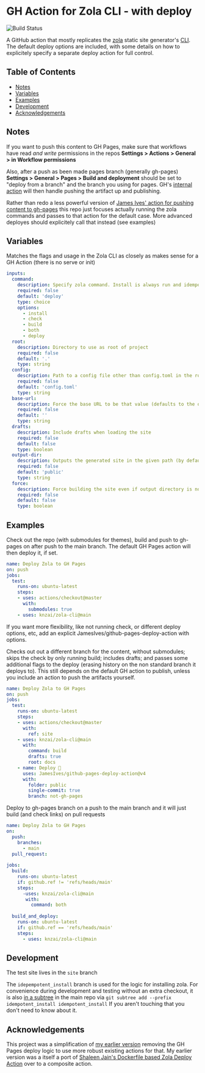 # GH Action for Zola CLI - with deploy

![Build Status](https://img.shields.io/github/actions/workflow/status/knzai/zola-cli/test.yml)

A GitHub action that mostly replicates the [zola](https://github.com/getzola/zola) static site generator's [CLI](https://www.getzola.org/documentation/getting-started/cli-usage/). The default deploy options are included, with some details on how to explicitely specify a separate deploy action for full control.

## Table of Contents

 - [Notes](#Notes)
 - [Variables](#Variables)
 - [Examples](#Examples)
 - [Development](#Development)
 - [Acknowledgements](#Acknowledgements)

## Notes

If you want to push this content to GH Pages, make sure that workflows have read *and write* permissions in the repos **Settings > Actions > General > in Workflow permissions**

Also, after a push as been made pages branch (generally gh-pages) **Settings > General > Pages > Build and deployment** should be set to "deploy from a branch" and the branch you using for pages. GH's [internal action](https://github.com/actions/deploy-pages) will then handle pushing the artifact up and publishing.

Rather than redo a less powerful version of [James Ives' action for pushing content to gh-pages](JamesIves/github-pages-deploy-action) this repo just focuses actually running the zola commands and passes to that action for the default case. More advanced deployes should explicitely call that instead (see examples)

## Variables
Matches the flags and usage in the Zola CLI as closely as makes sense for a GH Action (there is no serve or init)

```yml
inputs:
  command:
    description: Specify zola command. Install is always run and idempotetent. Deploy runs all of them.
    required: false
    default: 'deploy'
    type: choice
    options:
      - install
      - check
      - build
      - both
      - deploy
  root:
    description: Directory to use as root of project 
    required: false
    default: '.'
    type: string
  config:
    description: Path to a config file other than config.toml in the root of project
    required: false
    default: 'config.toml'
    type: string
  base-url:
    description: Force the base URL to be that value (defaults to the one in config)
    required: false
    default: ''
    type: string
  drafts:
    description: Include drafts when loading the site
    required: false
    default: false
    type: boolean
  output-dir:
    description: Outputs the generated site in the given path (by default 'public' dir in project root)
    required: false
    default: 'public'
    type: string
  force:
    description: Force building the site even if output directory is non-empty
    required: false
    default: false
    type: boolean
```

## Examples

Check out the repo (with submodules for themes), build and push to gh-pages on after push to the main branch. The default GH Pages action will then deploy it, if set.
```yml
name: Deploy Zola to GH Pages
on: push
jobs:
  test:
    runs-on: ubuntu-latest
    steps:
    - uses: actions/checkout@master
      with:
        submodules: true
    - uses: knzai/zola-cli@main
```

If you want more flexibility, like not running check, or different deploy options, etc, add an explicit JamesIves/github-pages-deploy-action with options.

Checks out out a different branch for the content, without submodules; skips the check by only running build; includes drafts; and passes some additional flags to the deploy (erasing history on the non standard branch it deploys to). This still depends on the default GH action to publish, unless you include an action to push the artifacts yourself.
```yml
name: Deploy Zola to GH Pages
on: push
jobs:
  test:
    runs-on: ubuntu-latest
    steps:
    - uses: actions/checkout@master
      with:
        ref: site
    - uses: knzai/zola-cli@main 
      with:
        command: build
        drafts: true
        root: docs
    - name: Deploy 🚀
      uses: JamesIves/github-pages-deploy-action@v4
      with:
        folder: public
        single-commit: true
        branch: not-gh-pages
```

Deploy to gh-pages branch on a push to the main branch and it will just build (and check links) on pull requests
```yml
name: Deploy Zola to GH Pages
on:
  push:
    branches:
      - main 
  pull_request:
  
jobs:
  build:
    runs-on: ubuntu-latest
    if: github.ref != 'refs/heads/main'
    steps:
      -uses: knzai/zola-cli@main
       with:
         command: both
          
  build_and_deploy:
    runs-on: ubuntu-latest
    if: github.ref == 'refs/heads/main'
    steps:
      - uses: knzai/zola-cli@main
```


## Development

The test site lives in the `site` branch

The `idepempotent_install` branch is used for the logic for installing zola. For convenience during development and testing without an extra checkout, it is also [in a subtree](https://git-memo.readthedocs.io/en/latest/subtree.html) in the main repo via
```git subtree add --prefix idempotent_install idempotent_install``` If you aren't touching that you don't need to know about it.


## Acknowledgements

This project was a simplification of [my earlier version](zola-deploy-action) removing the GH Pages deploy logic to use more robust existing actions for that. My earlier version was a itself a port of [Shaleen Jain's Dockerfile based Zola Deploy Action](shalzz/zola-deploy-action) over to a composite action.

##
